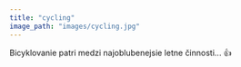 ```yaml
---
title: "cycling"
image_path: "images/cycling.jpg"
---
```

Bicyklovanie patri medzi najoblubenejsie letne činnosti... :+1:
